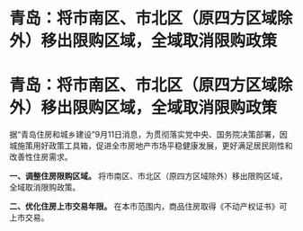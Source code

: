 # 青岛：将市南区、市北区（原四方区域除外）移出限购区域，全域取消限购政策

# 青岛：将市南区、市北区（原四方区域除外）移出限购区域，全域取消限购政策

据“青岛住房和城乡建设”9月11日消息，为贯彻落实党中央、国务院决策部署，因城施策用好政策工具箱，促进全市房地产市场平稳健康发展，更好满足居民刚性和改善性住房需求。

**一、调整住房限购区域。** 将市南区、市北区（原四方区域除外）移出限购区域，全域取消限购政策。

**二、优化住房上市交易年限。** 在本市范围内，商品住房取得《不动产权证书》可上市交易。

